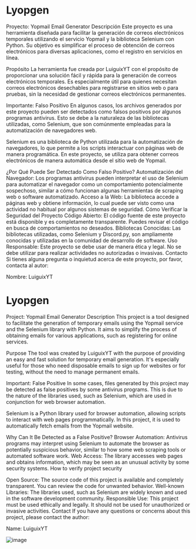 # Lyopgen
Proyecto: Yopmail Email Generator
Descripción
Este proyecto es una herramienta diseñada para facilitar la generación de correos electrónicos temporales utilizando el servicio Yopmail y la biblioteca Selenium con Python. Su objetivo es simplificar el proceso de obtención de correos electrónicos para diversas aplicaciones, como el registro en servicios en línea.

Propósito
La herramienta fue creada por LuiguixYT con el propósito de proporcionar una solución fácil y rápida para la generación de correos electrónicos temporales. Es especialmente útil para quienes necesitan correos electrónicos desechables para registrarse en sitios web o para pruebas, sin la necesidad de gestionar correos electrónicos permanentes.

Importante: Falso Positivo
En algunos casos, los archivos generados por este proyecto pueden ser detectados como falsos positivos por algunos programas antivirus. Esto se debe a la naturaleza de las bibliotecas utilizadas, como Selenium, que son comúnmente empleadas para la automatización de navegadores web.

Selenium es una biblioteca de Python utilizada para la automatización de navegadores, lo que permite a los scripts interactuar con páginas web de manera programática. En este proyecto, se utiliza para obtener correos electrónicos de manera automática desde el sitio web de Yopmail.

¿Por Qué Puede Ser Detectado Como Falso Positivo?
Automatización del Navegador: Los programas antivirus pueden interpretar el uso de Selenium para automatizar el navegador como un comportamiento potencialmente sospechoso, similar a cómo funcionan algunas herramientas de scraping web o software automatizado.
Acceso a la Web: La biblioteca accede a páginas web y obtiene información, lo cual puede ser visto como una actividad no habitual por algunos sistemas de seguridad.
Cómo Verificar la Seguridad del Proyecto
Código Abierto: El código fuente de este proyecto está disponible y es completamente transparente. Puedes revisar el código en busca de comportamientos no deseados.
Bibliotecas Conocidas: Las bibliotecas utilizadas, como Selenium y Discord.py, son ampliamente conocidas y utilizadas en la comunidad de desarrollo de software.
Uso Responsable: Este proyecto se debe usar de manera ética y legal. No se debe utilizar para realizar actividades no autorizadas o invasivas.
Contacto
Si tienes alguna pregunta o inquietud acerca de este proyecto, por favor, contacta al autor:

Nombre: LuiguixYT


# Lyopgen
Project: Yopmail Email Generator
Description
This project is a tool designed to facilitate the generation of temporary emails using the Yopmail service and the Selenium library with Python. It aims to simplify the process of obtaining emails for various applications, such as registering for online services.

Purpose
The tool was created by LuiguixYT with the purpose of providing an easy and fast solution for temporary email generation. It's especially useful for those who need disposable emails to sign up for websites or for testing, without the need to manage permanent emails.

Important: False Positive
In some cases, files generated by this project may be detected as false positives by some antivirus programs. This is due to the nature of the libraries used, such as Selenium, which are used in conjunction for web browser automation.

Selenium is a Python library used for browser automation, allowing scripts to interact with web pages programmatically. In this project, it is used to automatically fetch emails from the Yopmail website.

Why Can It Be Detected as a False Positive?
Browser Automation: Antivirus programs may interpret using Selenium to automate the browser as potentially suspicious behavior, similar to how some web scraping tools or automated software work.
Web Access: The library accesses web pages and obtains information, which may be seen as an unusual activity by some security systems.
How to verify project security

Open Source: The source code of this project is available and completely transparent. You can review the code for unwanted behavior.
Well-known Libraries: The libraries used, such as Selenium are widely known and used in the software development community.
Responsible Use: This project must be used ethically and legally. It should not be used for unauthorized or invasive activities.
Contact
If you have any questions or concerns about this project, please contact the author:

Name: LuiguixYT


![image](https://github.com/user-attachments/assets/99ff1e39-8429-4649-b755-606a7ea67d63)
